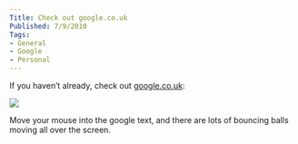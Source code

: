 ```yaml
---
Title: Check out google.co.uk
Published: 7/9/2010
Tags:
- General
- Google
- Personal
---
```


If you haven’t already, check out [google.co.uk](http://www.google.co.uk/):

![](https://gep13wpstorage.blob.core.windows.net/gep13/2010/9/7/f89e1f48-cabb-4500-8ef6-57db314e8a21.png)

Move your mouse into the google text, and there are lots of bouncing balls moving all over the screen.
